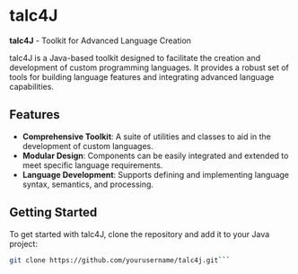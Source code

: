 # talc4J

**talc4J** - Toolkit for Advanced Language Creation

talc4J is a Java-based toolkit designed to facilitate the creation and development of custom programming languages. It provides a robust set of tools for building language features and integrating advanced language capabilities.

## Features

- **Comprehensive Toolkit**: A suite of utilities and classes to aid in the development of custom languages.
- **Modular Design**: Components can be easily integrated and extended to meet specific language requirements.
- **Language Development**: Supports defining and implementing language syntax, semantics, and processing.

## Getting Started

To get started with talc4J, clone the repository and add it to your Java project:

```bash
git clone https://github.com/yourusername/talc4j.git```
